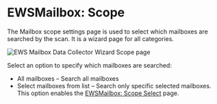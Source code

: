 # EWSMailbox: Scope

The Mailbox scope settings page is used to select which mailboxes are searched by the scan. It is a
wizard page for all categories.

![EWS Mailbox Data Collector Wizard Scope page](/img/versioned_docs/activitymonitor_7.1/config/activedirectory/scope.webp)

Select an option to specify which mailboxes are searched:

- All mailboxes – Search all mailboxes
- Select mailboxes from list – Search only specific selected mailboxes. This option enables the
  [EWSMailbox: Scope Select](/docs/accessanalyzer/11.6/admin/datacollector/ewsmailbox/scopeselect.md)
  page.
